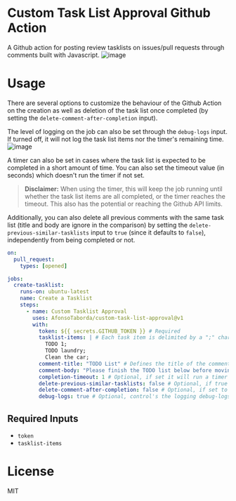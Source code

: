 # Custom Task List Approval Github Action
A Github action for posting review tasklists on issues/pull requests through comments built with Javascript.
![image](https://user-images.githubusercontent.com/10180317/217216561-74350607-4b99-4c05-9b89-eb5b9866bccd.png)

# Usage
There are several options to customize the behaviour of the Github Action on the creation as well as deletion of the task list once completed (by setting the `delete-comment-after-completion` input).

The level of logging on the job can also be set through the `debug-logs` input. If turned off, it will not log the task list items nor the timer's remaining time.
![image](https://user-images.githubusercontent.com/10180317/217272701-1d429cc4-b4a9-4ce3-a025-333cee01be6c.png)

A timer can also be set in cases where the task list is expected to be completed in a short amount of time. You can also set the timeout value (in seconds) which doesn't run the timer if not set.

> **Disclaimer:** When using the timer, this will keep the job running until whether the task list items are all completed, or the timer reaches the timeout. This also has the potential or reaching the Github API limits.

Additionally, you can also delete all previous comments with the same task list (title and body are ignore in the comparison) by setting the `delete-previous-similar-tasklists` input to `true` (since it defaults to `false`), independently from being completed or not.

``` yml
on:
  pull_request:
    types: [opened]

jobs:
  create-tasklist:
    runs-on: ubuntu-latest
    name: Create a Tasklist
    steps:
      - name: Custom Tasklist Approval
        uses: AfonsoTaborda/custom-task-list-approval@v1
        with:
          token: ${{ secrets.GITHUB_TOKEN }} # Required
          tasklist-items: | # Each task item is delimited by a ";" character (required)
            TODO 1;
            TODO laundry;
            Clean the car;
          comment-title: "TODO List" # Defines the title of the comment (optional)
          comment-body: "Please finish the TODO list below before moving to the next step:" # Defines the body of text (optional) right before the task list
          completion-timeout: 1 # Optional, if set it will run a timer until timing out (in seconds)
          delete-previous-similar-tasklists: false # Optional, if true it will delete all previous similar task lists and creates a new one. Defaults to false if not set.
          delete-comment-after-completion: false # Optional, if set to true it deletes the create comment after completion of its tasks. Defaults to true.
          debug-logs: true # Optional, control's the logging debug-logs setting for the timer (if enabled).
```

## Required Inputs
- `token`
- `tasklist-items`

# License
MIT
